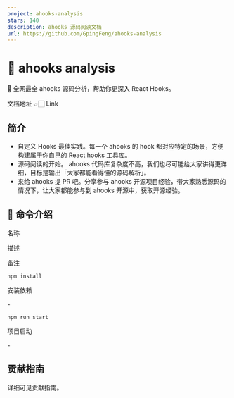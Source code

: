 ```yaml
---
project: ahooks-analysis
stars: 140
description: ahooks 源码阅读文档
url: https://github.com/GpingFeng/ahooks-analysis
---
```


🌟 ahooks analysis
==================

📖 全网最全 ahooks 源码分析，帮助你更深入 React Hooks。

文档地址 👉🏻 Link

简介
--

-   自定义 Hooks 最佳实践。每一个 ahooks 的 hook 都对应特定的场景，方便构建属于你自己的 React hooks 工具库。
-   源码阅读的开始。 ahooks 代码库复杂度不高，我们也尽可能给大家讲得更详细，目标是输出「大家都能看得懂的源码解析」。
-   来给 ahooks 提 PR 吧。分享参与 ahooks 开源项目经验，带大家熟悉源码的情况下，让大家都能参与到 ahooks 开源中，获取开源经验。

🤖 命令介绍
-------

名称

描述

备注

`npm install`

安装依赖

\-

`npm run start`

项目启动

\-

贡献指南
----

详细可见贡献指南。
